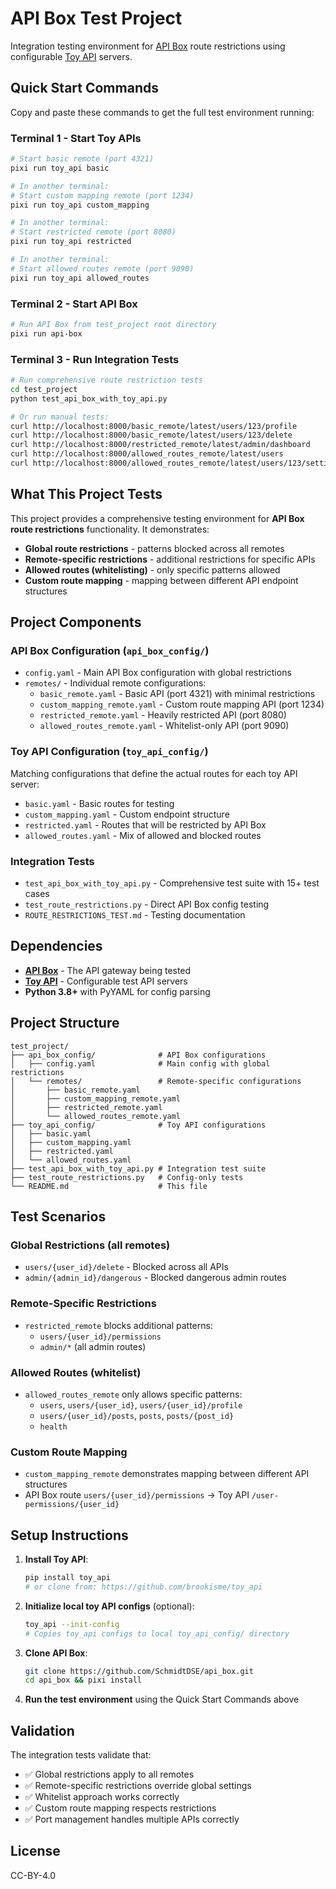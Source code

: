 # API Box Test Project

Integration testing environment for [API Box](https://github.com/SchmidtDSE/api_box) route restrictions using configurable [Toy API](https://github.com/brookisme/toy_api) servers.

## Quick Start Commands

Copy and paste these commands to get the full test environment running:

### Terminal 1 - Start Toy APIs
```bash
# Start basic remote (port 4321)
pixi run toy_api basic

# In another terminal:
# Start custom mapping remote (port 1234)
pixi run toy_api custom_mapping

# In another terminal:
# Start restricted remote (port 8080)
pixi run toy_api restricted

# In another terminal:
# Start allowed routes remote (port 9090)
pixi run toy_api allowed_routes
```

### Terminal 2 - Start API Box
```bash
# Run API Box from test_project root directory
pixi run api-box
```

### Terminal 3 - Run Integration Tests
```bash
# Run comprehensive route restriction tests
cd test_project
python test_api_box_with_toy_api.py

# Or run manual tests:
curl http://localhost:8000/basic_remote/latest/users/123/profile        # Should work
curl http://localhost:8000/basic_remote/latest/users/123/delete         # Should be blocked
curl http://localhost:8000/restricted_remote/latest/admin/dashboard     # Should be blocked
curl http://localhost:8000/allowed_routes_remote/latest/users           # Should work
curl http://localhost:8000/allowed_routes_remote/latest/users/123/settings  # Should be blocked
```

## What This Project Tests

This project provides a comprehensive testing environment for **API Box route restrictions** functionality. It demonstrates:

- **Global route restrictions** - patterns blocked across all remotes
- **Remote-specific restrictions** - additional restrictions for specific APIs
- **Allowed routes (whitelisting)** - only specific patterns allowed
- **Custom route mapping** - mapping between different API endpoint structures

## Project Components

### API Box Configuration (`api_box_config/`)
- `config.yaml` - Main API Box configuration with global restrictions
- `remotes/` - Individual remote configurations:
  - `basic_remote.yaml` - Basic API (port 4321) with minimal restrictions
  - `custom_mapping_remote.yaml` - Custom route mapping API (port 1234)
  - `restricted_remote.yaml` - Heavily restricted API (port 8080)
  - `allowed_routes_remote.yaml` - Whitelist-only API (port 9090)

### Toy API Configuration (`toy_api_config/`)
Matching configurations that define the actual routes for each toy API server:
- `basic.yaml` - Basic routes for testing
- `custom_mapping.yaml` - Custom endpoint structure
- `restricted.yaml` - Routes that will be restricted by API Box
- `allowed_routes.yaml` - Mix of allowed and blocked routes

### Integration Tests
- `test_api_box_with_toy_api.py` - Comprehensive test suite with 15+ test cases
- `test_route_restrictions.py` - Direct API Box config testing
- `ROUTE_RESTRICTIONS_TEST.md` - Testing documentation

## Dependencies

- **[API Box](https://github.com/SchmidtDSE/api_box)** - The API gateway being tested
- **[Toy API](https://github.com/brookisme/toy_api)** - Configurable test API servers
- **Python 3.8+** with PyYAML for config parsing

## Project Structure

```
test_project/
├── api_box_config/              # API Box configurations
│   ├── config.yaml              # Main config with global restrictions
│   └── remotes/                 # Remote-specific configurations
│       ├── basic_remote.yaml
│       ├── custom_mapping_remote.yaml
│       ├── restricted_remote.yaml
│       └── allowed_routes_remote.yaml
├── toy_api_config/              # Toy API configurations
│   ├── basic.yaml
│   ├── custom_mapping.yaml
│   ├── restricted.yaml
│   └── allowed_routes.yaml
├── test_api_box_with_toy_api.py # Integration test suite
├── test_route_restrictions.py   # Config-only tests
└── README.md                    # This file
```

## Test Scenarios

### Global Restrictions (all remotes)
- `users/{user_id}/delete` - Blocked across all APIs
- `admin/{admin_id}/dangerous` - Blocked dangerous admin routes

### Remote-Specific Restrictions
- `restricted_remote` blocks additional patterns:
  - `users/{user_id}/permissions`
  - `admin/*` (all admin routes)

### Allowed Routes (whitelist)
- `allowed_routes_remote` only allows specific patterns:
  - `users`, `users/{user_id}`, `users/{user_id}/profile`
  - `users/{user_id}/posts`, `posts`, `posts/{post_id}`
  - `health`

### Custom Route Mapping
- `custom_mapping_remote` demonstrates mapping between different API structures
- API Box route `users/{user_id}/permissions` → Toy API `/user-permissions/{user_id}`

## Setup Instructions

1. **Install Toy API**:
   ```bash
   pip install toy_api
   # or clone from: https://github.com/brookisme/toy_api
   ```

2. **Initialize local toy API configs** (optional):
   ```bash
   toy_api --init-config
   # Copies toy_api configs to local toy_api_config/ directory
   ```

3. **Clone API Box**:
   ```bash
   git clone https://github.com/SchmidtDSE/api_box.git
   cd api_box && pixi install
   ```

4. **Run the test environment** using the Quick Start Commands above

## Validation

The integration tests validate that:
- ✅ Global restrictions apply to all remotes
- ✅ Remote-specific restrictions override global settings
- ✅ Whitelist approach works correctly
- ✅ Custom route mapping respects restrictions
- ✅ Port management handles multiple APIs correctly

## License

CC-BY-4.0